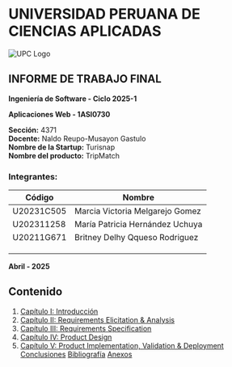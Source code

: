 # UNIVERSIDAD PERUANA DE CIENCIAS APLICADAS

![UPC Logo](https://upload.wikimedia.org/wikipedia/commons/f/fc/UPC_logo_transparente.png)

## INFORME DE TRABAJO FINAL 

**Ingeniería de Software - Ciclo 2025-1**

**Aplicaciones Web - 1ASI0730**

**Sección:** 4371  
**Docente:** Naldo Reupo-Musayon Gastulo  
**Nombre de la Startup:** Turisnap  
**Nombre del producto:** TripMatch


### Integrantes: 

|Código     |Nombre                         |
|-----------|-------------------------------|
|U20231C505| Marcia Victoria Melgarejo Gomez|
|U202311258| María Patricia Hernández Uchuya|
|U20211G671| Britney Delhy Qqueso Rodriguez |
|     |      |
|     |      |
|     |      |

**Abril - 2025**

## Contenido 

1. [Capítulo I: Introducción](./repo/Capitulo%201.md)
2. [Capítulo II: Requirements Elicitation & Analysis](./repo/Capitulo%202.md)
3. [Capítulo III: Requirements Specification](./repo/Capitulo%203.md)
4. [Capítulo IV: Product Design](./repo/Capitulo%204.md)
5. [Capítulo V: Product Implementation, Validation & Deployment](./repo/Capitulo%205.md)
[Conclusiones](./repo/Apéndices.md#conclusiones)
[Bibliografía](./repo/Apéndices.md#bibliografía)
[Anexos](./repo/Apéndices.md#anexos)
